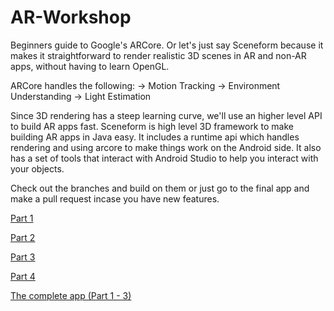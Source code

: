 # AR-Workshop
Beginners guide to Google's ARCore. Or let's just say Sceneform because it makes it straightforward to render realistic 3D scenes in AR and non-AR apps, without having to learn OpenGL.

ARCore handles the following:
-> Motion Tracking
-> Environment Understanding
-> Light Estimation

Since 3D rendering has a steep learning curve, we'll use an higher level API to build AR apps fast. 
Sceneform is high level 3D framework to make building AR apps in Java easy. It includes a runtime api which handles rendering and using arcore to make things work on the Android side. It also has a set of tools that interact with Android Studio to help you interact with your objects.


Check out the branches and build on them or just go to the final app and make a pull request incase you have new features.

[Part 1](https://github.com/edward-sentongo/AR-Workshop/tree/play/part-1)

[Part 2](https://github.com/edward-sentongo/AR-Workshop/tree/play/part-2)

[Part 3](https://github.com/edward-sentongo/AR-Workshop/tree/play/part-3)

[Part 4](https://example.com) 

[The complete app (Part 1 - 3)](https://example.com) 



